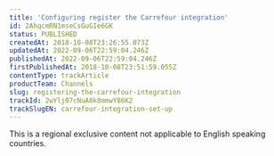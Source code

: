 ```yaml
---
title: 'Configuring register the Carrefour integration'
id: 2AhqcmRN1mseCsGuGIe6GK
status: PUBLISHED
createdAt: 2018-10-08T23:26:55.073Z
updatedAt: 2022-09-06T22:59:04.246Z
publishedAt: 2022-09-06T22:59:04.246Z
firstPublishedAt: 2018-10-08T23:51:59.055Z
contentType: trackArticle
productTeam: Channels
slug: registering-the-carrefour-integration
trackId: 2wYlj07cNuA8k8mmwY86K2
trackSlugEN: carrefour-integration-set-up
---
```


<div class="alert alert-warning" role="alert">This is a regional exclusive content not applicable to English speaking countries.</div>
